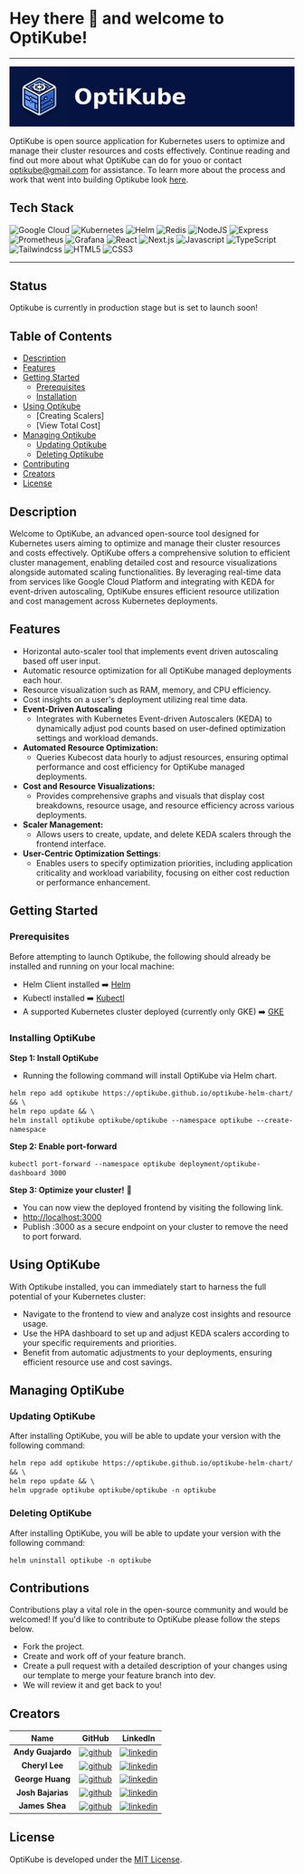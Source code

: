# Hey there 👋 and welcome to OptiKube!
---
 ![OptiKube Horizontal Logo](optikube_logo_horizontal_final.jpg)
 
OptiKube is open source application for Kubernetes users to optimize and manage their cluster resources and costs effectively. Continue reading and find out more about what OptiKube can do for youo or contact optikube@gmail.com for assistance. To learn more about the process and work that went into building Optikube look [here](https://medium.com/@andymatt1225/optikube-your-kubernetes-clusters-new-best-friend-e115ea68679a).

## Tech Stack
![Google Cloud](https://img.shields.io/badge/Google_Cloud-4285F4?style=for-the-badge&logo=google-cloud&logoColor=white)
![Kubernetes](https://img.shields.io/badge/kubernetes-326ce5.svg?&style=for-the-badge&logo=kubernetes&logoColor=white)
![Helm](https://img.shields.io/badge/Helm-0F1689?style=for-the-badge&logo=Helm&labelColor=0F1689)
![Redis](https://img.shields.io/badge/redis-CC0000.svg?&style=for-the-badge&logo=redis&logoColor=white)
![NodeJS](https://img.shields.io/badge/node.js-6DA55F?style=for-the-badge&logo=node.js&logoColor=white)
![Express](https://img.shields.io/badge/Express%20js-000000?style=for-the-badge&logo=express&logoColor=white)
![Prometheus](https://img.shields.io/badge/Prometheus-000000?style=for-the-badge&logo=prometheus&labelColor=000000)
![Grafana](https://img.shields.io/badge/Grafana-F2F4F9?style=for-the-badge&logo=grafana&logoColor=orange&labelColor=F2F4F9)
![React](https://img.shields.io/badge/react-%2320232a.svg?style=for-the-badge&logo=react&logoColor=%2361DAFB)
![Next.js](https://img.shields.io/badge/Next.js-lightgray?style=for-the-badge&logo=next.js&logoColor=black)
![Javascript](https://img.shields.io/badge/JavaScript-323330?style=for-the-badge&logo=javascript&logoColor=F7DF1E)
![TypeScript](https://img.shields.io/badge/TypeScript-007ACC?style=for-the-badge&logo=typescript&logoColor=white)
![Tailwindcss](https://img.shields.io/badge/Tailwindcss-090e1a?style=for-the-badge&logo=tailwindcss)
![HTML5](https://img.shields.io/badge/html5-%23E34F26.svg?style=for-the-badge&logo=html5&logoColor=white)
![CSS3](https://img.shields.io/badge/css3-%231572B6.svg?style=for-the-badge&logo=css3&logoColor=white)

---

## Status
Optikube is currently in production stage but is set to launch soon!

## Table of Contents

- [Description](#description)
- [Features](#features)
- [Getting Started](#installing-optikube)
  - [Prerequisites](#prerequisites)
  - [Installation](#installating-optikube)
- [Using Optikube](#using-optikube)
  - [Creating Scalers]
  - [View Total Cost] 
- [Managing Optikube](#managing-optikube)
  - [Updating Optikube](#updating-optikube)
  - [Deleting Optikube](#deleting-optikube) 
- [Contributing](#contributions)
- [Creators](#creators)
- [License](#license)


## Description
Welcome to OptiKube, an advanced open-source tool designed for Kubernetes users aiming to optimize and manage their cluster resources and costs effectively. OptiKube offers a comprehensive solution to efficient cluster management, enabling detailed cost and resource visualizations alongside automated scaling functionalities. By leveraging real-time data from services like Google Cloud Platform and integrating with KEDA for event-driven autoscaling, OptiKube ensures efficient resource utilization and cost management across Kubernetes deployments.

## Features
- Horizontal auto-scaler tool that implements event driven autoscaling based off user input.
- Automatic resource optimization for all OptiKube managed deployments each hour.
- Resource visualization such as RAM, memory, and CPU efficiency.
- Cost insights on a user's deployment utilizing real time data.
- **Event-Driven Autoscaling**
  - Integrates with Kubernetes Event-driven Autoscalers (KEDA) to dynamically adjust pod counts based on user-defined optimization settings and workload demands.
- **Automated Resource Optimization:**
  - Queries Kubecost data hourly to adjust resources, ensuring optimal performance and cost efficiency for OptiKube managed deployments.
- **Cost and Resource Visualizations:**
  - Provides comprehensive graphs and visuals that display cost breakdowns, resource usage, and resource efficiency across various deployments.
- **Scaler Management:**
  - Allows users to create, update, and delete KEDA scalers through the frontend interface.
- **User-Centric Optimization Settings**:
  - Enables users to specify optimization priorities, including application criticality and workload variability, focusing on either cost reduction or performance enhancement. 

## Getting Started

### Prerequisites
Before attempting to launch Optikube, the following should already be installed and running on your local machine:
- Helm Client installed ➡️ [Helm](https://helm.sh/docs/intro/install/)
- Kubectl installed ➡️ [Kubectl](https://kubernetes.io/docs/tasks/tools/#kubectl)
- A supported Kubernetes cluster deployed (currently only GKE) ➡️ [GKE](https://cloud.google.com/kubernetes-engine/docs/quickstarts/create-cluster)

### Installing OptiKube
**Step 1: Install OptiKube**
  - Running the following command will install OptiKube via Helm chart.
  ```
  helm repo add optikube https://optikube.github.io/optikube-helm-chart/ && \
  helm repo update && \
  helm install optikube optikube/optikube --namespace optikube --create-namespace
  ```
**Step 2: Enable port-forward**
  ```
  kubectl port-forward --namespace optikube deployment/optikube-dashboard 3000
  ```
**Step 3: Optimize your cluster!** :tada: 
  - You can now view the deployed frontend by visiting the following link.
  - [http://localhost:3000](http://localhost:3000)
  - Publish :3000 as a secure endpoint on your cluster to remove the need to port forward.

## Using OptiKube
With Optikube installed, you can immediately start to harness the full potential of your Kubernetes cluster:
  - Navigate to the frontend to view and analyze cost insights and resource usage.
  - Use the HPA dashboard to set up and adjust KEDA scalers according to your specific requirements and priorities.
  - Benefit from automatic adjustments to your deployments, ensuring efficient resource use and cost savings.

## Managing OptiKube

### Updating OptiKube
After installing OptiKube, you will be able to update your version with the following command:
  ```
  helm repo add optikube https://optikube.github.io/optikube-helm-chart/ && \
  helm repo update && \
  helm upgrade optikube optikube/optikube -n optikube
  ```
  
### Deleting OptiKube
After installing OptiKube, you will be able to update your version with the following command:
  ```
helm uninstall optikube -n optikube
  ```

## Contributions
Contributions play a vital role in the open-source community and would be welcomed! If you'd like to contribute to OptiKube please follow the steps below.
- Fork the project.
- Create and work off of your feature branch.
- Create a pull request with a detailed description of your changes using our template to merge your feature branch into dev.
- We will review it and get back to you!

## Creators

| Name          | GitHub | LinkedIn |
|:-------------:|:------:|:--------:|
| **Andy Guajardo** | <a href="https://github.com/andymattgee" target="_blank"><img align="center" src="https://iconmonstr.com/wp-content/g/gd/makefg.php?i=../releases/preview/2012/png/iconmonstr-github-1.png&r=56&g=136&b=255" alt="github" height="30" width="30" /></a> | <a href="https://www.linkedin.com/in/andy-guajardo-a63987101/" target="_blank"><img align="center" src="https://iconmonstr.com/wp-content/g/gd/makefg.php?i=../releases/preview/2012/png/iconmonstr-linkedin-3.png&r=56&g=136&b=255" alt="linkedin" height="30" width="30" /></a> |
| **Cheryl Lee** | <a href="https://github.com/yli-yanchen" target="_blank"><img align="center" src="https://iconmonstr.com/wp-content/g/gd/makefg.php?i=../releases/preview/2012/png/iconmonstr-github-1.png&r=56&g=136&b=255" alt="github" height="30" width="30" /></a> | <a href="https://www.linkedin.com/in/cherylleech/" target="_blank"><img align="center" src="https://iconmonstr.com/wp-content/g/gd/makefg.php?i=../releases/preview/2012/png/iconmonstr-linkedin-3.png&r=56&g=136&b=255" alt="linkedin" height="30" width="30" /></a> |
| **George Huang** | <a href="https://github.com/gzfh24" target="_blank"><img align="center" src="https://iconmonstr.com/wp-content/g/gd/makefg.php?i=../releases/preview/2012/png/iconmonstr-github-1.png&r=56&g=136&b=255" alt="github" height="30" width="30" /></a> | <a href="https://www.linkedin.com/in/gzfh" target="_blank"><img align="center" src="https://iconmonstr.com/wp-content/g/gd/makefg.php?i=../releases/preview/2012/png/iconmonstr-linkedin-3.png&r=56&g=136&b=255" alt="linkedin" height="30" width="30" /></a> |
| **Josh Bajarias** | <a href="https://github.com/Jawshhhhhhhh" target="_blank"><img align="center" src="https://iconmonstr.com/wp-content/g/gd/makefg.php?i=../releases/preview/2012/png/iconmonstr-github-1.png&r=56&g=136&b=255" alt="github" height="30" width="30" /></a> | <a href="https://www.linkedin.com/in/joshbajarias/" target="_blank"><img align="center" src="https://iconmonstr.com/wp-content/g/gd/makefg.php?i=../releases/preview/2012/png/iconmonstr-linkedin-3.png&r=56&g=136&b=255" alt="linkedin" height="30" width="30" /></a> |
| **James Shea** | <a href="https://github.com/JamesSheaDev" target="_blank"><img align="center" src="https://iconmonstr.com/wp-content/g/gd/makefg.php?i=../releases/preview/2012/png/iconmonstr-github-1.png&r=56&g=136&b=255" alt="github" height="30" width="30" /></a> | <a href="https://www.linkedin.com/in/james-r-shea/" target="_blank"><img align="center" src="https://iconmonstr.com/wp-content/g/gd/makefg.php?i=../releases/preview/2012/png/iconmonstr-linkedin-3.png&r=56&g=136&b=255" alt="linkedin" height="30" width="30" /></a> |


## License
OptiKube is developed under the [MIT License](https://mit-license.org/).
